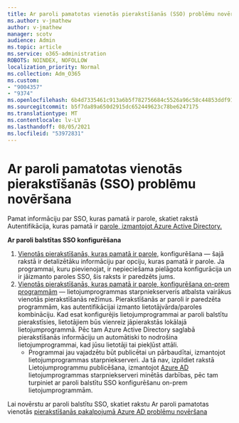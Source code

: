 ```yaml
---
title: Ar paroli pamatotas vienotās pierakstīšanās (SSO) problēmu novēršana
ms.author: v-jmathew
author: v-jmathew
manager: scotv
audience: Admin
ms.topic: article
ms.service: o365-administration
ROBOTS: NOINDEX, NOFOLLOW
localization_priority: Normal
ms.collection: Adm_O365
ms.custom:
- "9004357"
- "9374"
ms.openlocfilehash: 6b4d7335461c913a6b5f782756684c5526a96c58c44853ddf9154aa51607bd4a
ms.sourcegitcommit: b5f7da89a650d2915dc652449623c78be6247175
ms.translationtype: MT
ms.contentlocale: lv-LV
ms.lasthandoff: 08/05/2021
ms.locfileid: "53972831"
---
```

# <a name="troubleshoot-password-based-seamless-single-sign-on-sso-issues"></a>Ar paroli pamatotas vienotās pierakstīšanās (SSO) problēmu novēršana

Pamat informāciju par SSO, kuras pamatā ir parole, skatiet rakstā Autentifikācija, kuras pamatā ir [parole, izmantojot Azure Active Directory.](https://docs.microsoft.com/azure/active-directory/fundamentals/auth-password-based-sso)

**Ar paroli balstītas SSO konfigurēšana**

1. [Vienotās pierakstīšanās, kuras pamatā ir parole,](https://docs.microsoft.com/azure/active-directory/manage-apps/configure-password-single-sign-on-non-gallery-applications) konfigurēšana — šajā rakstā ir detalizētāku informāciju par opciju, kuras pamatā ir parole. Ja programmai, kuru pievienojat, ir nepieciešama pielāgota konfigurācija un ir jāizmanto paroles SSO, šis raksts ir paredzēts jums.
2. [Vienotās pierakstīšanās, kuras pamatā ir parole, konfigurēšana on-prem programmām](https://docs.microsoft.com/azure/active-directory/manage-apps/application-proxy-configure-single-sign-on-password-vaulting) — lietojumprogrammas starpniekserveris atbalsta vairākus vienotās pierakstīšanās režīmus. Pierakstīšanās ar paroli ir paredzēta programmām, kas autentifikācijai izmanto lietotājvārda/paroles kombināciju. Kad esat konfigurējis lietojumprogrammai ar paroli balstītu pierakstīsies, lietotājiem būs vienreiz jāpierakstās lokālajā lietojumprogrammā. Pēc tam Azure Active Directory saglabā pierakstīšanās informāciju un automātiski to nodrošina lietojumprogrammai, kad jūsu lietotāji tai piekļūst attāli.
    - Programmai jau vajadzētu būt publicētai un pārbaudītai, izmantojot lietojumprogrammas starpniekserveri. Ja tā nav, izpildiet rakstā Lietojumprogrammu publicēšana, izmantojot [Azure AD](https://docs.microsoft.com/azure/active-directory/manage-apps/application-proxy-add-on-premises-application) lietojumprogrammas starpniekserveri minētās darbības, pēc tam turpiniet ar paroli balstītu SSO konfigurēšanu on-prem lietojumprogrammām.

Lai novērstu ar paroli balstītu SSO, skatiet rakstu Ar paroli pamatotas vienotās [pierakstīšanās pakalpojumā Azure AD problēmu novēršana](https://docs.microsoft.com/azure/active-directory/manage-apps/troubleshoot-password-based-sso)
